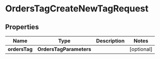 

# OrdersTagCreateNewTagRequest


## Properties

| Name | Type | Description | Notes |
|------------ | ------------- | ------------- | -------------|
|**ordersTag** | **OrdersTagParameters** |  |  [optional] |



